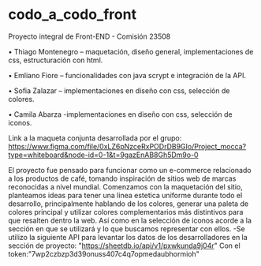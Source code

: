 # codo_a_codo_front
Proyecto integral de Front-END - Comisión 23508

•	Thiago Montenegro – maquetación, diseño general, implementaciones de css, estructuración con html.

•	Emliano Fiore – funcionalidades con java scrypt e integración de la API.

•	Sofia Zalazar – implementaciones en diseño con css, selección de colores.

•	Camila Abarza -implementaciones en diseño con css, selección de iconos.

Link a la maqueta conjunta desarrollada por el grupo: https://www.figma.com/file/0xLZ6pNzceRxPODrDB9GIo/Project_mocca?type=whiteboard&node-id=0-1&t=9gazEnAB8Gh5Dm9o-0

El proyecto fue pensado para funcionar como un e-commerce relacionado a los productos de café, tomando inspiración de sitios web de marcas reconocidas a nivel mundial.
Comenzamos con la maquetación del sitio, planteamos ideas para tener una linea estetica uniforme durante todo el desarrollo, principalmente hablando de los colores, 
generar una paleta de colores principal y utilizar colores complementarios más distintivos para que resalten dentro la web. 
Así como en la selección de iconos acorde a la sección en que se utilizará y lo que buscamos representar con ellos.
-Se utilizo la siguiente API para levantar los datos de los desarrolladores en la sección de proyecto: "https://sheetdb.io/api/v1/pxwkunda9j04r"
 Con el token:"7wp2czbzp3d39onuss407c4q7opmedaubhormioh"
